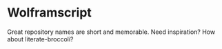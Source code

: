 # Wolframscript
Great repository names are short and memorable. Need inspiration? How about literate-broccoli?
